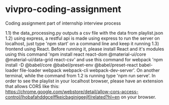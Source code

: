 # vivpro-coding-assignment
Coding assignment part of internship interview process

1.1)  the data_processing.py outputs a csv file with the data from playlist.json
1.2)  using express, a restful api is made using express to run the server on localhost,
    just type 'npm start' on a command line and keep it running
1.3)  frontend using React. Before running it, please install React and it's modules using this command
    'npm install react react-dom @material-ui/core @material-ui/data-grid react-csv' and use this command for webpack
    'npm install -D @babel/core @babel/preset-env @babel/preset-react babel-loader file-loader webpack webpack-cli webpack-dev-server'. On another terminal, while the command from 1.2 is running
    type 'npm run serve'. In order to see the playlist in your localhost browser, please
    have an extension that allows CORS like this: https://chrome.google.com/webstore/detail/allow-cors-access-control/lhobafahddgcelffkeicbaginigeejlf/related?hl=en on your browser.